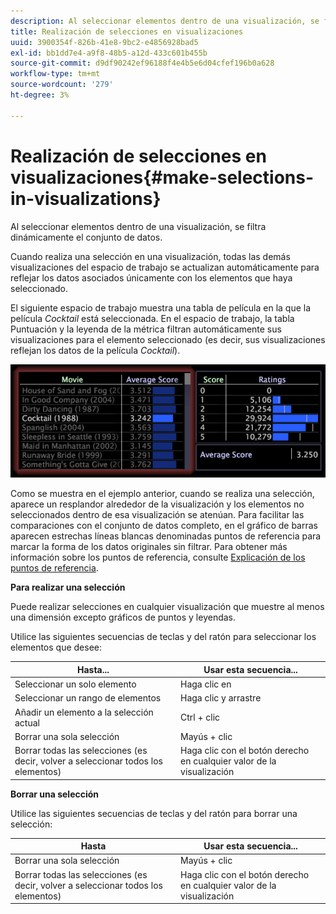 ```yaml
---
description: Al seleccionar elementos dentro de una visualización, se filtra dinámicamente el conjunto de datos.
title: Realización de selecciones en visualizaciones
uuid: 3900354f-826b-41e8-9bc2-e4856928bad5
exl-id: bb1dd7e4-a9f8-48b5-a12d-433c601b455b
source-git-commit: d9df90242ef96188f4e4b5e6d04cfef196b0a628
workflow-type: tm+mt
source-wordcount: '279'
ht-degree: 3%

---
```


# Realización de selecciones en visualizaciones{#make-selections-in-visualizations}

Al seleccionar elementos dentro de una visualización, se filtra dinámicamente el conjunto de datos.

Cuando realiza una selección en una visualización, todas las demás visualizaciones del espacio de trabajo se actualizan automáticamente para reflejar los datos asociados únicamente con los elementos que haya seleccionado.

El siguiente espacio de trabajo muestra una tabla de película en la que la película *Cocktail* está seleccionada. En el espacio de trabajo, la tabla Puntuación y la leyenda de la métrica filtran automáticamente sus visualizaciones para el elemento seleccionado (es decir, sus visualizaciones reflejan los datos de la película *Cocktail*).

![](assets/wsp_selection_Basic.png)

Como se muestra en el ejemplo anterior, cuando se realiza una selección, aparece un resplandor alrededor de la visualización y los elementos no seleccionados dentro de esa visualización se atenúan. Para facilitar las comparaciones con el conjunto de datos completo, en el gráfico de barras aparecen estrechas líneas blancas denominadas puntos de referencia para marcar la forma de los datos originales sin filtrar. Para obtener más información sobre los puntos de referencia, consulte [Explicación de los puntos de referencia](../../../../home/c-get-started/c-vis/c-ustd-benchmks.md#concept-c7b0f4102e92458096f8c4765cbe2914).

**Para realizar una selección**

Puede realizar selecciones en cualquier visualización que muestre al menos una dimensión excepto gráficos de puntos y leyendas.

Utilice las siguientes secuencias de teclas y del ratón para seleccionar los elementos que desee:

| Hasta... | Usar esta secuencia... |
|---|---|
| Seleccionar un solo elemento | Haga clic en |
| Seleccionar un rango de elementos | Haga clic y arrastre |
| Añadir un elemento a la selección actual | Ctrl + clic |
| Borrar una sola selección | Mayús + clic |
| Borrar todas las selecciones (es decir, volver a seleccionar todos los elementos) | Haga clic con el botón derecho en cualquier valor de la visualización |

**Borrar una selección**

Utilice las siguientes secuencias de teclas y del ratón para borrar una selección:

| Hasta | Usar esta secuencia... |
|---|---|
| Borrar una sola selección | Mayús + clic |
| Borrar todas las selecciones (es decir, volver a seleccionar todos los elementos) | Haga clic con el botón derecho en cualquier valor de la visualización |
